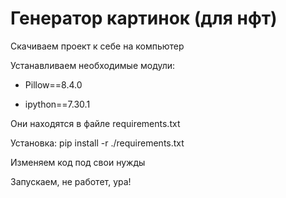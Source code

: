 # Генератор картинок (для нфт)

Скачиваем проект к себе на компьютер

Устанавливаем необходимые модули:


- Pillow==8.4.0
  
- ipython==7.30.1


Они находятся в файле requirements.txt

Установка: pip install -r ./requirements.txt


Изменяем код под свои нужды

Запускаем, не работет, ура!

